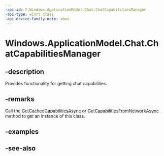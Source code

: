 ```yaml
---
-api-id: T:Windows.ApplicationModel.Chat.ChatCapabilitiesManager
-api-type: winrt class
-api-device-family-note: xbox
---
```


<!-- Class syntax.
public class ChatCapabilitiesManager 
-->

# Windows.ApplicationModel.Chat.ChatCapabilitiesManager

## -description
Provides functionality for getting chat capabilities.

## -remarks
Call the [GetCachedCapabilitiesAsync](chatcapabilitiesmanager_getcachedcapabilitiesasync.md) or [GetCapabilitiesFromNetworkAsync](chatcapabilitiesmanager_getcapabilitiesfromnetworkasync.md) method to get an instance of this class.

## -examples

## -see-also
